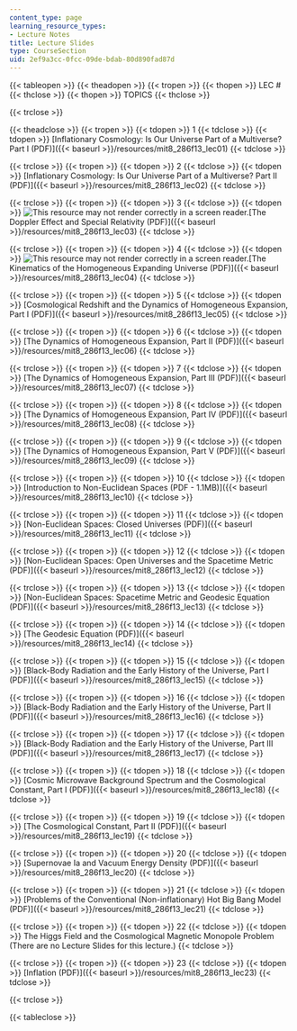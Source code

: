 ```yaml
---
content_type: page
learning_resource_types:
- Lecture Notes
title: Lecture Slides
type: CourseSection
uid: 2ef9a3cc-0fcc-09de-bdab-80d890fad87d
---
```


{{< tableopen >}}
{{< theadopen >}}
{{< tropen >}}
{{< thopen >}}
LEC #
{{< thclose >}}
{{< thopen >}}
TOPICS
{{< thclose >}}

{{< trclose >}}

{{< theadclose >}}
{{< tropen >}}
{{< tdopen >}}
1
{{< tdclose >}}
{{< tdopen >}}
[Inflationary Cosmology: Is Our Universe Part of a Multiverse? Part I (PDF)]({{< baseurl >}}/resources/mit8_286f13_lec01)
{{< tdclose >}}

{{< trclose >}}
{{< tropen >}}
{{< tdopen >}}
2
{{< tdclose >}}
{{< tdopen >}}
[Inflationary Cosmology: Is Our Universe Part of a Multiverse? Part II (PDF)]({{< baseurl >}}/resources/mit8_286f13_lec02)
{{< tdclose >}}

{{< trclose >}}
{{< tropen >}}
{{< tdopen >}}
3
{{< tdclose >}}
{{< tdopen >}}
![This resource may not render correctly in a screen reader.](/images/inacessible.gif)[The Doppler Effect and Special Relativity (PDF)]({{< baseurl >}}/resources/mit8_286f13_lec03)
{{< tdclose >}}

{{< trclose >}}
{{< tropen >}}
{{< tdopen >}}
4
{{< tdclose >}}
{{< tdopen >}}
![This resource may not render correctly in a screen reader.](/images/inacessible.gif)[The Kinematics of the Homogeneous Expanding Universe (PDF)]({{< baseurl >}}/resources/mit8_286f13_lec04)
{{< tdclose >}}

{{< trclose >}}
{{< tropen >}}
{{< tdopen >}}
5
{{< tdclose >}}
{{< tdopen >}}
[Cosmological Redshift and the Dynamics of Homogeneous Expansion, Part I (PDF)]({{< baseurl >}}/resources/mit8_286f13_lec05)
{{< tdclose >}}

{{< trclose >}}
{{< tropen >}}
{{< tdopen >}}
6
{{< tdclose >}}
{{< tdopen >}}
[The Dynamics of Homogeneous Expansion, Part II (PDF)]({{< baseurl >}}/resources/mit8_286f13_lec06)
{{< tdclose >}}

{{< trclose >}}
{{< tropen >}}
{{< tdopen >}}
7
{{< tdclose >}}
{{< tdopen >}}
[The Dynamics of Homogeneous Expansion, Part III (PDF)]({{< baseurl >}}/resources/mit8_286f13_lec07)
{{< tdclose >}}

{{< trclose >}}
{{< tropen >}}
{{< tdopen >}}
8
{{< tdclose >}}
{{< tdopen >}}
[The Dynamics of Homogeneous Expansion, Part IV (PDF)]({{< baseurl >}}/resources/mit8_286f13_lec08)
{{< tdclose >}}

{{< trclose >}}
{{< tropen >}}
{{< tdopen >}}
9
{{< tdclose >}}
{{< tdopen >}}
[The Dynamics of Homogeneous Expansion, Part V (PDF)]({{< baseurl >}}/resources/mit8_286f13_lec09)
{{< tdclose >}}

{{< trclose >}}
{{< tropen >}}
{{< tdopen >}}
10
{{< tdclose >}}
{{< tdopen >}}
[Introduction to Non-Euclidean Spaces (PDF - 1.1MB)]({{< baseurl >}}/resources/mit8_286f13_lec10)
{{< tdclose >}}

{{< trclose >}}
{{< tropen >}}
{{< tdopen >}}
11
{{< tdclose >}}
{{< tdopen >}}
[Non-Euclidean Spaces: Closed Universes (PDF)]({{< baseurl >}}/resources/mit8_286f13_lec11)
{{< tdclose >}}

{{< trclose >}}
{{< tropen >}}
{{< tdopen >}}
12
{{< tdclose >}}
{{< tdopen >}}
[Non-Euclidean Spaces: Open Universes and the Spacetime Metric (PDF)]({{< baseurl >}}/resources/mit8_286f13_lec12)
{{< tdclose >}}

{{< trclose >}}
{{< tropen >}}
{{< tdopen >}}
13
{{< tdclose >}}
{{< tdopen >}}
[Non-Euclidean Spaces: Spacetime Metric and Geodesic Equation (PDF)]({{< baseurl >}}/resources/mit8_286f13_lec13)
{{< tdclose >}}

{{< trclose >}}
{{< tropen >}}
{{< tdopen >}}
14
{{< tdclose >}}
{{< tdopen >}}
[The Geodesic Equation (PDF)]({{< baseurl >}}/resources/mit8_286f13_lec14)
{{< tdclose >}}

{{< trclose >}}
{{< tropen >}}
{{< tdopen >}}
15
{{< tdclose >}}
{{< tdopen >}}
[Black-Body Radiation and the Early History of the Universe, Part I (PDF)]({{< baseurl >}}/resources/mit8_286f13_lec15)
{{< tdclose >}}

{{< trclose >}}
{{< tropen >}}
{{< tdopen >}}
16
{{< tdclose >}}
{{< tdopen >}}
[Black-Body Radiation and the Early History of the Universe, Part II (PDF)]({{< baseurl >}}/resources/mit8_286f13_lec16)
{{< tdclose >}}

{{< trclose >}}
{{< tropen >}}
{{< tdopen >}}
17
{{< tdclose >}}
{{< tdopen >}}
[Black-Body Radiation and the Early History of the Universe, Part III (PDF)]({{< baseurl >}}/resources/mit8_286f13_lec17)
{{< tdclose >}}

{{< trclose >}}
{{< tropen >}}
{{< tdopen >}}
18
{{< tdclose >}}
{{< tdopen >}}
[Cosmic Microwave Background Spectrum and the Cosmological Constant, Part I (PDF)]({{< baseurl >}}/resources/mit8_286f13_lec18)
{{< tdclose >}}

{{< trclose >}}
{{< tropen >}}
{{< tdopen >}}
19
{{< tdclose >}}
{{< tdopen >}}
[The Cosmological Constant, Part II (PDF)]({{< baseurl >}}/resources/mit8_286f13_lec19)
{{< tdclose >}}

{{< trclose >}}
{{< tropen >}}
{{< tdopen >}}
20
{{< tdclose >}}
{{< tdopen >}}
[Supernovae Ia and Vacuum Energy Density (PDF)]({{< baseurl >}}/resources/mit8_286f13_lec20)
{{< tdclose >}}

{{< trclose >}}
{{< tropen >}}
{{< tdopen >}}
21
{{< tdclose >}}
{{< tdopen >}}
[Problems of the Conventional (Non-inflationary) Hot Big Bang Model (PDF)]({{< baseurl >}}/resources/mit8_286f13_lec21)
{{< tdclose >}}

{{< trclose >}}
{{< tropen >}}
{{< tdopen >}}
22
{{< tdclose >}}
{{< tdopen >}}
The Higgs Field and the Cosmological Magnetic Monopole Problem (There are no Lecture Slides for this lecture.)
{{< tdclose >}}

{{< trclose >}}
{{< tropen >}}
{{< tdopen >}}
23
{{< tdclose >}}
{{< tdopen >}}
[Inflation (PDF)]({{< baseurl >}}/resources/mit8_286f13_lec23)
{{< tdclose >}}

{{< trclose >}}

{{< tableclose >}}